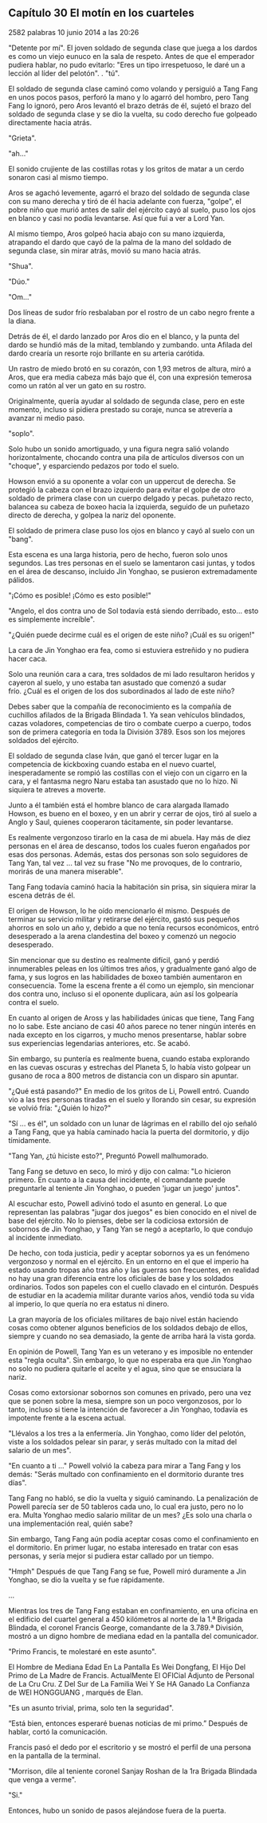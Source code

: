 
## Capítulo 30 El motín en los cuarteles


2582 palabras
10 junio 2014 a las 20:26


"Detente por mí". El joven soldado de segunda clase que juega a los dardos es como un viejo eunuco en la sala de respeto. Antes de que el emperador pudiera hablar, no pudo evitarlo: "Eres un tipo irrespetuoso, le daré un a lección al líder del pelotón". . "tú".

El soldado de segunda clase caminó como volando y persiguió a Tang Fang en unos pocos pasos, perforó la mano y lo agarró del hombro, pero Tang Fang lo ignoró, pero Aros levantó el brazo detrás de él, sujetó el brazo del soldado de segunda clase y se dio la vuelta, su codo derecho fue golpeado directamente hacia atrás.

"Grieta".

"ah..."

El sonido crujiente de las costillas rotas y los gritos de matar a un cerdo sonaron casi al mismo tiempo.

Aros se agachó levemente, agarró el brazo del soldado de segunda clase con su mano derecha y tiró de él hacia adelante con fuerza, "golpe", el pobre niño que murió antes de salir del ejército cayó al suelo, puso los ojos en blanco y casi no podía levantarse. Así que fui a ver a Lord Yan.

Al mismo tiempo, Aros golpeó hacia abajo con su mano izquierda, atrapando el dardo que cayó de la palma de la mano del soldado de segunda clase, sin mirar atrás, movió su mano hacia atrás.

"Shua".

"Dúo."

"Om..."

Dos líneas de sudor frío resbalaban por el rostro de un cabo negro frente a la diana.

Detrás de él, el dardo lanzado por Aros dio en el blanco, y la punta del dardo se hundió más de la mitad, temblando y zumbando. unta Afilada del dardo crearía un resorte rojo brillante en su arteria carótida.

Un rastro de miedo brotó en su corazón, con 1,93 metros de altura, miró a Aros, que era media cabeza más bajo que él, con una expresión temerosa como un ratón al ver un gato en su rostro.

Originalmente, quería ayudar al soldado de segunda clase, pero en este momento, incluso si pidiera prestado su coraje, nunca se atrevería a avanzar ni medio paso.

"soplo".

Solo hubo un sonido amortiguado, y una figura negra salió volando horizontalmente, chocando contra una pila de artículos diversos con un "choque", y esparciendo pedazos por todo el suelo.

Howson envió a su oponente a volar con un uppercut de derecha. Se protegió la cabeza con el brazo izquierdo para evitar el golpe de otro soldado de primera clase con un cuerpo delgado y pecas. puñetazo recto, balancea su cabeza de boxeo hacia la izquierda, seguido de un puñetazo directo de derecha, y golpea la nariz del oponente.

El soldado de primera clase puso los ojos en blanco y cayó al suelo con un "bang".

Esta escena es una larga historia, pero de hecho, fueron solo unos segundos. Las tres personas en el suelo se lamentaron casi juntas, y todos en el área de descanso, incluido Jin Yonghao, se pusieron extremadamente pálidos.

"¡Cómo es posible! ¡Cómo es esto posible!"

"Angelo, el dos contra uno de Sol todavía está siendo derribado, esto... esto es simplemente increíble".

"¿Quién puede decirme cuál es el origen de este niño? ¡Cuál es su origen!"

La cara de Jin Yonghao era fea, como si estuviera estreñido y no pudiera hacer caca.

Solo una reunión cara a cara, tres soldados de mi lado resultaron heridos y cayeron al suelo, y uno estaba tan asustado que comenzó a sudar frío. ¿Cuál es el origen de los dos subordinados al lado de este niño?

Debes saber que la compañía de reconocimiento es la compañía de cuchillos afilados de la Brigada Blindada 1. Ya sean vehículos blindados, cazas voladores, competencias de tiro o combate cuerpo a cuerpo, todos son de primera categoría en toda la División 3789. Esos son los mejores soldados del ejército.

El soldado de segunda clase Iván, que ganó el tercer lugar en la competencia de kickboxing cuando estaba en el nuevo cuartel, inesperadamente se rompió las costillas con el viejo con un cigarro en la cara, y el fantasma negro Naru estaba tan asustado que no lo hizo. Ni siquiera te atreves a moverte.

Junto a él también está el hombre blanco de cara alargada llamado Howson, es bueno en el boxeo, y en un abrir y cerrar de ojos, tiró al suelo a Anglo y Saul, quienes cooperaron tácitamente, sin poder levantarse.

Es realmente vergonzoso tirarlo en la casa de mi abuela. Hay más de diez personas en el área de descanso, todos los cuales fueron engañados por esas dos personas. Además, estas dos personas son solo seguidores de Tang Yan, tal vez ... tal vez su frase "No me provoques, de lo contrario, morirás de una manera miserable".

Tang Fang todavía caminó hacia la habitación sin prisa, sin siquiera mirar la escena detrás de él.

El origen de Howson, lo he oído mencionarlo él mismo. Después de terminar su servicio militar y retirarse del ejército, gastó sus pequeños ahorros en solo un año y, debido a que no tenía recursos económicos, entró desesperado a la arena clandestina del boxeo y comenzó un negocio desesperado.

Sin mencionar que su destino es realmente difícil, ganó y perdió innumerables peleas en los últimos tres años, y gradualmente ganó algo de fama, y ​​sus logros en las habilidades de boxeo también aumentaron en consecuencia. Tome la escena frente a él como un ejemplo, sin mencionar dos contra uno, incluso si el oponente duplicara, aún así los golpearía contra el suelo.

En cuanto al origen de Aross y las habilidades únicas que tiene, Tang Fang no lo sabe. Este anciano de casi 40 años parece no tener ningún interés en nada excepto en los cigarros, y mucho menos presentarse, hablar sobre sus experiencias legendarias anteriores, etc. Se acabó.

Sin embargo, su puntería es realmente buena, cuando estaba explorando en las cuevas oscuras y estrechas del Planeta 5, lo había visto golpear un gusano de roca a 800 metros de distancia con un disparo sin apuntar.

"¿Qué está pasando?" En medio de los gritos de Li, Powell entró. Cuando vio a las tres personas tiradas en el suelo y llorando sin cesar, su expresión se volvió fría: "¿Quién lo hizo?"

"Sí ... es él", un soldado con un lunar de lágrimas en el rabillo del ojo señaló a Tang Fang, que ya había caminado hacia la puerta del dormitorio, y dijo tímidamente.

"Tang Yan, ¿tú hiciste esto?", Preguntó Powell malhumorado.

Tang Fang se detuvo en seco, lo miró y dijo con calma: "Lo hicieron primero. En cuanto a la causa del incidente, el comandante puede preguntarle al teniente Jin Yonghao, o pueden 'jugar un juego' juntos".

Al escuchar esto, Powell adivinó todo el asunto en general. Lo que representan las palabras "jugar dos juegos" es bien conocido en el nivel de base del ejército. No lo pienses, debe ser la codiciosa extorsión de sobornos de Jin Yonghao, y Tang Yan se negó a aceptarlo, lo que condujo al incidente inmediato.

De hecho, con toda justicia, pedir y aceptar sobornos ya es un fenómeno vergonzoso y normal en el ejército. En un entorno en el que el imperio ha estado usando tropas año tras año y las guerras son frecuentes, en realidad no hay una gran diferencia entre los oficiales de base y los soldados ordinarios. Todos son papeles con el cuello clavado en el cinturón. Después de estudiar en la academia militar durante varios años, vendió toda su vida al imperio, lo que quería no era estatus ni dinero.

La gran mayoría de los oficiales militares de bajo nivel están haciendo cosas como obtener algunos beneficios de los soldados debajo de ellos, siempre y cuando no sea demasiado, la gente de arriba hará la vista gorda.

En opinión de Powell, Tang Yan es un veterano y es imposible no entender esta "regla oculta". Sin embargo, lo que no esperaba era que Jin Yonghao no solo no pudiera quitarle el aceite y el agua, sino que se ensuciara la nariz.

Cosas como extorsionar sobornos son comunes en privado, pero una vez que se ponen sobre la mesa, siempre son un poco vergonzosos, por lo tanto, incluso si tiene la intención de favorecer a Jin Yonghao, todavía es impotente frente a la escena actual.

"Llévalos a los tres a la enfermería. Jin Yonghao, como líder del pelotón, viste a los soldados pelear sin parar, y serás multado con la mitad del salario de un mes".

"En cuanto a ti ..." Powell volvió la cabeza para mirar a Tang Fang y los demás: "Serás multado con confinamiento en el dormitorio durante tres días".

Tang Fang no habló, se dio la vuelta y siguió caminando. La penalización de Powell parecía ser de 50 tableros cada uno, lo cual era justo, pero no lo era. Multa Yonghao medio salario militar de un mes? ¿Es solo una charla o una implementación real, quién sabe?

Sin embargo, Tang Fang aún podía aceptar cosas como el confinamiento en el dormitorio. En primer lugar, no estaba interesado en tratar con esas personas, y sería mejor si pudiera estar callado por un tiempo.

"Hmph" Después de que Tang Fang se fue, Powell miró duramente a Jin Yonghao, se dio la vuelta y se fue rápidamente.

...

Mientras los tres de Tang Fang estaban en confinamiento, en una oficina en el edificio del cuartel general a 450 kilómetros al norte de la 1.ª Brigada Blindada, el coronel Francis George, comandante de la 3.789.ª División, mostró a un digno hombre de mediana edad en la pantalla del comunicador.

"Primo Francis, te molestaré en este asunto".

El Hombre de Mediana Edad En La Pantalla Es Wei Dongfang, El Hijo Del Primo de La Madre de Francis. ActualMente El OFICial Adjunto de Personal de La Cru Cru. Z Del Sur de La Familia Wei Y Se HA Ganado La Confianza de WEI HONGGUANG , marqués de Elan.

"Es un asunto trivial, prima, solo ten la seguridad".

“Está bien, entonces esperaré buenas noticias de mi primo.” Después de hablar, cortó la comunicación.

Francis pasó el dedo por el escritorio y se mostró el perfil de una persona en la pantalla de la terminal.

"Morrison, dile al teniente coronel Sanjay Roshan de la 1ra Brigada Blindada que venga a verme".

"Si."

Entonces, hubo un sonido de pasos alejándose fuera de la puerta.
